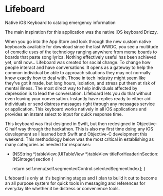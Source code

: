# Lifeboard
Native iOS Keyboard to catalog emergency information


The main inspiration for this application was the native iOS keyboard Drizzy.

When you go into the App Store and look through the new custom native keyboards available for download since the last WWDC, you see a multitude of comedic uses of the technology ranging anywhere from meme boards to boards that paste song lyrics. Nothing effectively useful has been achieved yet, until now... Lifeboard was created for social change. To change how people interact and have conversations. It opens as a gateway to help the common individual be able to approach situations they may not normally know exactly how to deal with. Those in tech industry might seem like they've got it made, but long hours, isolation, and stress put them at risk of mental illness. The most direct way to help individuals affected by depression is to lead the conversation. Lifeboard lets you do that without even leaving your conversation. Instantly have replies ready to either aid individuals or send distress messages right through any messages service or application. This keyboard works natively in all iOS applications and provides an instant select to input for quick response time.

This keyboard was first designed in Swift, but then redesigned in Objective-C half way through the hackathon. This is also my first time doing any iOS development so I learned both Swift and Objective-C development this weekend. This methodology below was the most critical in establishing as many categories as needed for responses:

- (NSString *)tableView:(UITableView *)tableView titleForHeaderInSection:(NSInteger)section {

    return self.menu[self.segmentedControl.selectedSegmentIndex];
}

Lifeboard is only at it's beginning stages and I plan to build it out to become an all purpose system for quick tools in messaging and references for everyday life whether it be distress or convenience tools.
